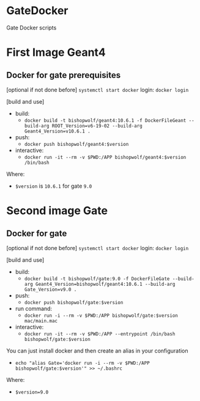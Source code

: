 # GateDocker
Gate Docker scripts

# First Image Geant4
## Docker for gate prerequisites

[optional if not done before]
`systemctl start docker`
login: `docker login`

[build and use]
* build: 
    * `docker build -t bishopwolf/geant4:10.6.1 -f DockerFileGeant --build-arg ROOT_Version=v6-19-02 --build-arg Geant4_Version=v10.6.1 .`
* push: 
    * `docker push bishopwolf/geant4:$version`
* interactive: 
    * `docker run -it --rm -v $PWD:/APP bishopwolf/geant4:$version /bin/bash`

Where: 

* `$version` is `10.6.1` for gate `9.0`

# Second image Gate
## Docker for gate

[optional if not done before]
`systemctl start docker`
login: `docker login`

[build and use]
* build: 
    * `docker build -t bishopwolf/gate:9.0 -f DockerFileGate --build-arg Geant4_Version=bishopwolf/geant4:10.6.1 --build-arg Gate_Version=v9.0 .`
* push:  
    * `docker push bishopwolf/gate:$version`
* run command:  
    * `docker run -i --rm -v $PWD:/APP bishopwolf/gate:$version mac/main.mac`
* interactive:  
    * `docker run -it --rm -v $PWD:/APP --entrypoint /bin/bash bishopwolf/gate:$version`

You can just install docker and then create an alias in your configuration
* ```echo "alias Gate='docker run -i --rm -v $PWD:/APP bishopwolf/gate:$version'" >> ~/.bashrc```

Where: 
* `$version=9.0`
